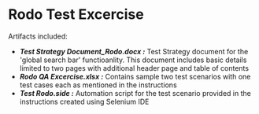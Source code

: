 # Rodo Test Excercise


Artifacts included:
- ***Test Strategy Document_Rodo.docx :*** Test Strategy document for the 'global search bar' functioanlity. This document includes basic details limited to two pages with additional header page and table of contents
- ***Rodo QA Excercise.xlsx :*** Contains sample two test  scenarios with one test cases each as mentioned in the instructions
- ***Test Rodo.side :*** Automation script for the test scenario provided in the instructions created using Selenium IDE
